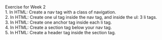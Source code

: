 Exercise for Week 2<br>
	1. In HTML: Create a nav tag with a class of navigation. <br>
	2. In HTML: Create one ul tag inside the nav tag, and inside the ul: 3 li tags. <br>
	3. In HTML: Create one anchor tag inside each li tag. <br>
	4. In HTML: Create a section tag below your nav tag.  <br>
	5. In HTML: Create a header tag inside the section tag. <br>